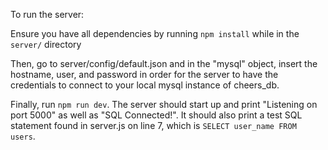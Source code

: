 To run the server:

Ensure you have all dependencies by running `npm install` while in the `server/` directory

Then, go to server/config/default.json and in the "mysql" object, insert the hostname, user, and password in order for the server to have the credentials
to connect to your local mysql instance of cheers_db.

Finally, run `npm run dev`. The server should start up and print "Listening on port 5000" as well as "SQL Connected!". It should also print
a test SQL statement found in server.js on line 7, which is `SELECT user_name FROM users`.
